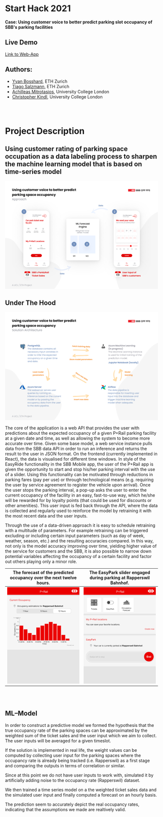# Start Hack 2021

**Case: Using customer voice to better predict parking slot occupancy of SBB's parking facilities**

## Live Demo
[Link to Web-App](https://park-and-rail.azurewebsites.net/)

## Authors:
- [Yvan Bosshard](https://https://www.linkedin.com/in/yvan-bosshard/), ETH Zurich
- [Tiago Salzmann](https://www.linkedin.com/in/tiago-salzmann-888818164/), ETH Zurich
- [Achilleas Mitrotasios](https://www.linkedin.com/in/achilleas-mitrotasios/), University College London
- [Christopher Kindl](https://www.linkedin.com/in/kindl/), University College London

<br><br>


# Project Description

## Using customer rating of parking space occupation as a data labeling process to sharpen the machine learning model that is based on time-series model

![alt text](https://github.com/christopherkindl/start-hack-2021/blob/main/Approach.png)


## Under The Hood

![alt text](https://github.com/christopherkindl/start-hack-2021/blob/main/Architecture.png)

The core of the application is a web API that provides the user with predictions about the expected occupancy of a given P+Rail parking facility at a given date and time, as well as allowing the system to become more accurate over time. Given some base model, a web service instance pulls data from the SBB data API in order to run an inference and returns the result to the user in JSON format. On the frontend (currently implemented in React), the data is visualised for different time windows. In style of the EasyRide functionality in the SBB Mobile app, the user of the P+Rail app is given the opportunity to start and stop his/her parking interval with the use of a slider. Using this functionality can be motivated through reductions in parking fares (pay per use) or through technological means (e.g. requiring the user by service agreement to register the vehicle upon arrival). Once the user stops the parking interval, a pop-up asks the user to enter the current occupancy of the facility in an easy, fast-to-use way, which he/she will be rewarded for by loyalty points (that could be used for discounts or other amenities). This user input is fed back through the API, where the data is collected and regularly used to reinforce the model by retraining it with the most recent data and the user inputs.

Through the use of a data-driven approach it is easy to schedule retraining with a multitude of parameters. For example retraining can be triggered excluding or including certain input parameters (such as day of week, weather, season, etc.) and the resulting accuracies compared. In this way, not only is the model accuracy improving over time, yielding higher value of the service for customers and the SBB, it is also possible to narrow down potential variables affecting the occupancy of a certain facility and factor out others playing only a minor role.

The forecast of the predicted occupancy over the next twelve hours.             |  The EasyPark slider engaged during parking at Rapperswil Bahnhof.         
:-------------------------:|:-------------------------:
![](./ui_3.png)  |  ![](./ui_1.png)

<br><br>
## ML–Model

In order to construct a predictive model we formed the hypothesis that the true occupancy rate of the parking spaces can be approximated by the weighted sum of the ticket sales and the user input which we aim to collect. The user inputs will be averaged for a given timeslot.

If the solution is implemented in real life, the weight values can be computed by collecting user input for the parking spaces where the occupancy rate is already being tracked (i.e. Rapperswil) as a first stage and comparing the outputs in terms of correlation or similar.

Since at this point we do not have user inputs to work with, simulated it by artificially adding noise to the occupancy rate (Rapperswil) dataset.

We then trained a time series model on a the weighted ticket sales data and the simulated user input and finally computed a forecast on an hourly basis.

The prediction seem to accurately depict the real occupancy rates, indicating that the assumptions we made are realtively valid.
